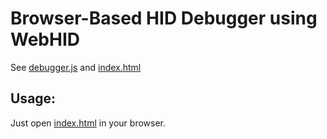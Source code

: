 # Browser-Based HID Debugger using WebHID

See [debugger.js](./debugger.js) and [index.html](./index.html)


## Usage:

Just open [index.html](./index.html) in your browser.
